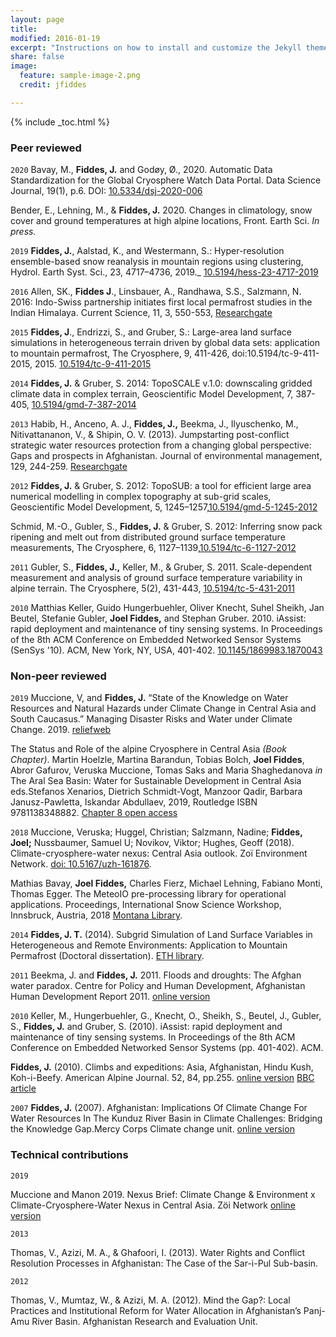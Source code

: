```yaml
---
layout: page
title:
modified: 2016-01-19
excerpt: "Instructions on how to install and customize the Jekyll theme Minimal Mistakes."
share: false
image:
  feature: sample-image-2.png
  credit: jfiddes

---
```


{% include _toc.html %}

### Peer reviewed
`2020`
Bavay, M., **Fiddes, J.** and Godøy, Ø., 2020. Automatic Data Standardization for the Global Cryosphere Watch Data Portal. Data Science Journal, 19(1), p.6. DOI: <a href="http://doi.org/10.5334/dsj-2020-006">10.5334/dsj-2020-006</a>

Bender, E.,  Lehning, M., & **Fiddes, J.** 2020. Changes in climatology, snow cover and ground temperatures at high alpine locations, Front. Earth Sci. _In press._

`2019`
**Fiddes, J.**, Aalstad, K., and Westermann, S.: Hyper-resolution ensemble-based snow reanalysis in mountain regions using clustering, Hydrol. Earth Syst. Sci., 23, 4717–4736, 2019._  <a href="https://doi.org/10.5194/hess-23-4717-2019">10.5194/hess-23-4717-2019</a>

`2016`
Allen, SK., **Fiddes J**., Linsbauer, A., Randhawa, S.S., Salzmann, N. 2016: Indo-Swiss partnership initiates first local permafrost studies in the Indian Himalaya. Current Science, 11, 3, 550-553, <a href="https://www.researchgate.net/profile/Simon_Allen3/publication/305999744_Permafrost_studies_in_Kullu_district_Himachal_Pradesh/links/57a9b15708aef300152a09a4.pdf">Researchgate</a>

`2015`
**Fiddes, J**., Endrizzi, S., and Gruber, S.: Large-area land surface simulations in heterogeneous terrain driven by global data sets: application to mountain permafrost, The Cryosphere, 9, 411-426, doi:10.5194/tc-9-411-2015, 2015. <a href="http://dx.doi.org/10.5194/tc-9-411-2015">10.5194/tc-9-411-2015</a>

`2014`
**Fiddes, J.** &amp; Gruber, S. 2014: TopoSCALE v.1.0: downscaling gridded climate data in complex terrain, Geoscientific Model Development, 7, 387-405, <a href="http://dx.doi.org/10.5194/gmd-7-387-2014">10.5194/gmd-7-387-2014</a>

`2013`
Habib, H., Anceno, A. J., **Fiddes, J.,** Beekma, J., Ilyuschenko, M., Nitivattananon, V., &amp; Shipin, O. V. (2013). Jumpstarting post-conflict strategic water resources protection from a changing global perspective: Gaps and prospects in Afghanistan. Journal of environmental management, 129, 244-259. <a href="https://www.researchgate.net/profile/A_Anceno/publication/256073610_Jumpstarting_post-conflict_strategic_water_resources_protection_from_a_changing_global_perspective_Gaps_and_prospects_in_Afghanistan/links/0deec524b70d843e0a000000.pdf">Researchgate</a>

`2012`
**Fiddes, J.** &amp; Gruber, S. 2012: TopoSUB: a tool for efficient large area numerical modelling in complex topography at sub-grid scales, Geoscientific Model Development, 5, 1245–1257,<a href="http://dx.doi.org/10.5194/gmd-5-1245-2012">10.5194/gmd-5-1245-2012</a>

Schmid, M.-O., Gubler, S., **Fiddes, J.** & Gruber, S. 2012: Inferring snow pack ripening and melt out from distributed ground surface temperature measurements, The Cryosphere, 6, 1127–1139,<a href="http://dx.doi.org/10.5194/tc-6-1127-2012">10.5194/tc-6-1127-2012</a>

`2011`
Gubler, S., **Fiddes, J.,** Keller, M., & Gruber, S. 2011. Scale-dependent measurement and analysis of ground surface temperature variability in alpine terrain. The Cryosphere, 5(2), 431-443, <a href="http://dx.doi.org/10.5194/tc-5-431-2011">10.5194/tc-5-431-2011</a>

`2010`
Matthias Keller, Guido Hungerbuehler, Oliver Knecht, Suhel Sheikh, Jan Beutel, Stefanie Gubler, **Joel Fiddes,** and Stephan Gruber. 2010. iAssist: rapid deployment and maintenance of tiny sensing systems. In Proceedings of the 8th ACM Conference on Embedded Networked Sensor Systems (SenSys '10). ACM, New York, NY, USA, 401-402. <a href="http://dx.doi.org/10.1145/1869983.1870043">10.1145/1869983.1870043</a>


### Non-peer reviewed
`2019`
Muccione, V, and **Fiddes, J.** “State of the Knowledge on Water Resources and Natural Hazards under Climate Change in Central Asia and South Caucasus.” Managing Disaster Risks and Water under Climate Change. 2019.  <a href="https://reliefweb.int/report/world/managing-disaster-risks-and-water-under-climate-change-central-asia-and-caucasus">reliefweb</a>

The Status and Role of the alpine Cryosphere in Central Asia _(Book Chapter)_. Martin Hoelzle, Martina Barandun, Tobias Bolch, **Joel Fiddes**, Abror Gafurov, Veruska Muccione, Tomas Saks and Maria Shaghedanova _in_ The Aral Sea Basin: Water for Sustainable Development in Central Asia eds.Stefanos Xenarios, Dietrich Schmidt-Vogt, Manzoor Qadir, Barbara Janusz-Pawletta, Iskandar Abdullaev, 2019, Routledge ISBN 9781138348882.
<a href="https://tandfbis.s3-us-west-2.amazonaws.com/rt-files/docs/Open+Access+Chapters/9781138348882_oachapter08.pdf">Chapter 8 open access</a>

`2018`
Muccione, Veruska; Huggel, Christian; Salzmann, Nadine; **Fiddes, Joel;** Nussbaumer, Samuel U; Novikov, Viktor; Hughes, Geoff (2018). Climate-cryosphere-water nexus: Central Asia outlook.  Zoï Environment Network. <a href= "https://doi.org/10.5167/uzh-161876">doi: 10.5167/uzh-161876</a>.

Mathias Bavay, **Joel Fiddes,** Charles Fierz, Michael Lehning, Fabiano Monti, Thomas Egger. The MeteoIO pre-processing library for operational applications. Proceedings, International Snow Science Workshop, Innsbruck, Austria, 2018
<a href="http://arc.lib.montana.edu/snow-science/objects/ISSW2018_O08.2.pdf">Montana Library</a>.

`2014`
**Fiddes, J. T.** (2014). Subgrid Simulation of Land Surface Variables in Heterogeneous and Remote Environments: Application to Mountain Permafrost (Doctoral dissertation). <a href="http://www.library.ethz.ch/primo_library/libweb/action/display.do?tabs=detailsTab&ct=display&fn=search&doc=ebi01_prod010407703&indx=7&recIds=ebi01_prod010407703&recIdxs=6&elementId=6&renderMode=poppedOut&displayMode=full&frbrVersion=2&vid=DADS&&tab=default_tab&dscnt=0&vl(freeText0)=fiddes&dstmp=1487752542274">ETH library</a>.

`2011`
Beekma, J. and **Fiddes, J.** 2011. Floods and droughts: The Afghan water paradox. Centre for Policy and Human Development, Afghanistan Human Development Report 2011. <a href="https://www.researchgate.net/profile/Jelle_Beekma/publication/263506848_Flood_and_drought_-_The_Afghan_water_paradox/links/0deec53b23ced1d13f000000.pdf">online version</a>

`2010`
Keller, M., Hungerbuehler, G., Knecht, O., Sheikh, S., Beutel, J., Gubler, S., **Fiddes, J.** and Gruber, S. (2010). iAssist: rapid deployment and maintenance of tiny sensing systems. In Proceedings of the 8th ACM Conference on Embedded Networked Sensor Systems (pp. 401-402). ACM.

**Fiddes, J.** (2010). Climbs and expeditions: Asia, Afghanistan, Hindu Kush, Koh-i-Beefy. American Alpine Journal. 52, 84, pp.255.  <a href="http://publications.americanalpineclub.org/articles/12201025500/Koh-i-Beefy-ca-5400m">online version</a> <a href="http://news.bbc.co.uk/2/hi/uk_news/scotland/8535351.stm">BBC article</a>

`2007`
**Fiddes, J.** (2007). Afghanistan: Implications Of Climate Change For Water Resources In The Kunduz River Basin in Climate Challenges: Bridging the Knowledge Gap.Mercy Corps Climate change unit. <a href="https://www.mercycorps.org/files/file1198714955.pdf">online version</a>


### Technical contributions
`2019`

Muccione and Manon 2019. Nexus Brief: Climate Change & Environment x Climate-Cryosphere-Water Nexus in Central Asia. Zöi Network 
<a href="https://issuu.com/zoienvironment/docs/nexusbrief-cryosphere-eng">online version</a>

`2013`

Thomas, V., Azizi, M. A., & Ghafoori, I. (2013). Water Rights and Conflict Resolution Processes in Afghanistan: The Case of the Sar-i-Pul Sub-basin.

`2012`

Thomas, V., Mumtaz, W., & Azizi, M. A. (2012). Mind the Gap?: Local Practices and Institutional Reform for Water Allocation in Afghanistan’s Panj-Amu River Basin. Afghanistan Research and Evaluation Unit.

